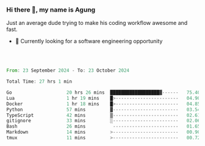 ### Hi there 👋, my name is Agung
Just an average dude trying to make his coding workflow awesome and fast.

<!--
**agungfir98/agungfir98** is a ✨ _special_ ✨ repository because its `README.md` (this file) appears on your GitHub profile.
-->

- 🔭 Currently looking for a software engineering opportunity
<br/>
<br/>
<!--START_SECTION:waka-->

```rust
From: 23 September 2024 - To: 23 October 2024

Total Time: 27 hrs 1 min

Go                    20 hrs 26 mins  ██████████████████▓------   75.40 %
Lua                   1 hr 19 mins    █>-----------------------   04.90 %
Docker                1 hr 18 mins    █>-----------------------   04.85 %
Python                57 mins         ▓------------------------   03.54 %
TypeScript            42 mins         ▒------------------------   02.61 %
gitignore             33 mins         ░------------------------   02.06 %
Bash                  26 mins          ------------------------   01.65 %
Markdown              14 mins         >------------------------   00.90 %
tmux                  11 mins         >------------------------   00.72 %
```

<!--END_SECTION:waka-->
